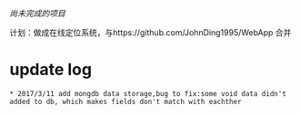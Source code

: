 _尚未完成的项目_

计划：做成在线定位系统，与https://github.com/JohnDing1995/WebApp 合并

# update log
	* 2017/3/11 add mongdb data storage,bug to fix:some void data didn't added to db, which makes fields don't match with eachther 
